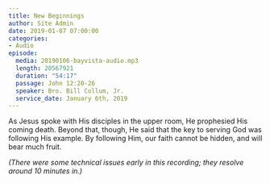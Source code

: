 ```yaml
---
title: New Beginnings
author: Site Admin
date: 2019-01-07 07:00:00
categories:
- Audio
episode:
  media: 20190106-bayvista-audio.mp3
  length: 20567921
  duration: "54:17"
  passage: John 12:20-26
  speaker: Bro. Bill Collum, Jr.
  service_date: January 6th, 2019
---
```

As Jesus spoke with His disciples in the upper room, He prophesied His coming death. Beyond that, though, He said that the key to serving God was following His example. By following Him, our faith cannot be hidden, and will bear much fruit.

_(There were some technical issues early in this recording; they resolve around 10 minutes in.)_